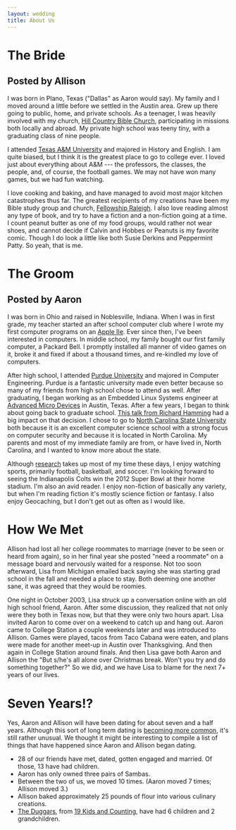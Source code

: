 ```yaml
---
layout: wedding
title: About Us
---
```


# The Bride
## Posted by Allison

I was born in Plano, Texas ("Dallas" as Aaron would say).  My family and
I moved around a little before we settled in the Austin area.  Grew up
there going to public, home, and private schools.  As a teenager, I was
heavily involved with my church, [Hill Country Bible
Church](http://www.hcbc.com/), participating in missions both locally
and abroad.  My private high school was teeny tiny, with a graduating
class of nine people.  

I attended [Texas A&M University](http://www.tamu.edu) and majored in
History and English.  I am quite biased, but I think it is the greatest
place to go to college ever.  I loved just about everything about A&M
--- the professors, the classes, the people, and, of course, the
football games.  We may not have won many games, but we had fun
watching.  

I love cooking and baking, and have managed to avoid most major kitchen
catastrophes thus far.  The greatest recipients of my creations have
been my Bible study group and church, [Fellowship
Raleigh](http://www.fellowshipraleigh.org).  I also love reading almost
any type of book, and try to have a fiction and a non-fiction going at a
time.  I count peanut butter as one of my food groups, would rather not
wear shoes, and cannot decide if Calvin and Hobbes or Peanuts is my
favorite comic.  Though I do look a little like both Susie Derkins and
Peppermint Patty.   So yeah, that is me.

# The Groom 
## Posted by Aaron

I was born in Ohio and raised in Noblesville, Indiana.  When I was in
first grade, my teacher started an after school computer club where I
wrote my first computer programs on an [Apple
IIe](http://en.wikipedia.org/wiki/Apple_IIe).  Ever since then, I've
been interested in computers.  In middle school, my family bought our
first family computer, a Packard Bell.  I promptly installed all manner
of video games on it, broke it and fixed if about a thousand times, and
re-kindled my love of computers.

After high school, I attended [Purdue University](http://www.purdue.edu)
and majored in Computer Engineering.  Purdue is a fantastic university
made even better because so many of my friends from high school chose to
attend as well.  After graduating, I began working as an Embedded Linux
Systems engineer at [Advanced Micro Devices](http://www.amd.com/) in
Austin, Texas.  After a few years, I began to think about going back to
graduate school.  [This talk from Richard
Hamming](http://www.paulgraham.com/hamming.html) had a big impact on
that decision.  I chose to go to [North Carolina State
University](http://www.ncsu.edu) both because it is an excellent
computer science school with a strong focus on computer security and
because it is located in North Carolina.  My parents and most of my
immediate family are from, or have lived in, North Carolina, and I
wanted to know more about the state.

Although [research](http://www4.ncsu.edu/~akmassey) takes up most of my
time these days, I enjoy watching sports, primarily football,
basketball, and soccer.  I'm looking forward to seeing the Indianapolis
Colts win the 2012 Super Bowl at their home stadium.  I'm also an avid
reader.  I enjoy non-fiction of basically any variety, but when I'm
reading fiction it's mostly science fiction or fantasy.  I also enjoy
Geocaching, but I don't get out as often as I would like.

# How We Met

Allison had lost all her college roommates to marriage (never to be seen
or heard from again), so in her final year she posted "need a roommate"
on a message board and nervously waited for a response.  Not too soon
afterward, Lisa from Michigan emailed back saying she was starting grad
school in the fall and needed a place to stay.  Both deeming one another
sane, it was agreed that they would be roomies.  

One night in October 2003, Lisa struck up a conversation online with an
old high school friend, Aaron.  After some discussion, they realized
that not only were they both in Texas now, but that they were only two
hours apart.  Lisa invited Aaron to come over on a weekend to catch up
and hang out.  Aaron came to College Station a couple weekends later and
was introduced to Allison.  Games were played, tacos from Taco Cabana
were eaten, and plans were made for another meet-up in Austin over
Thanksgiving.  And then again in College Station around finals.  And
then Lisa gave both Aaron and Allison the "But s/he's all alone over
Christmas break.  Won't you try and do something together?"  So we did,
and we have Lisa to blame for the next 7+ years of our lives.

# Seven Years!?

Yes, Aaron and Allison will have been dating for about seven and a half
years.  Although this sort of long term dating is [becoming more
common](http://www.usatoday.com/life/lifestyle/2010-06-22-10yearcourtship22_CV_N.htm),
it's still rather unusual.  We thought it might be interesting to
compile a list of things that have happened since Aaron and Allison
began dating.

* 28 of our friends have met, dated, gotten engaged and married.  Of
  those, 13 have had children.
* Aaron has only owned three pairs of Sambas.
* Between the two of us, we moved 10 times. (Aaron moved 7 times;
  Allison moved 3.)
* Allison baked approximately 25 pounds of flour into various culinary
  creations.
* [The Duggars](http://www.duggarfamily.com/), from [19 Kids and
  Counting](http://en.wikipedia.org/wiki/19_Kids_and_Counting),
  have had 6 children and 2 grandchildren.

[Ranatra Fusca]: http://en.wikipedia.org/wiki/Odyssey_of_the_Mind#Ranatra_Fusca_Creativity_Award
